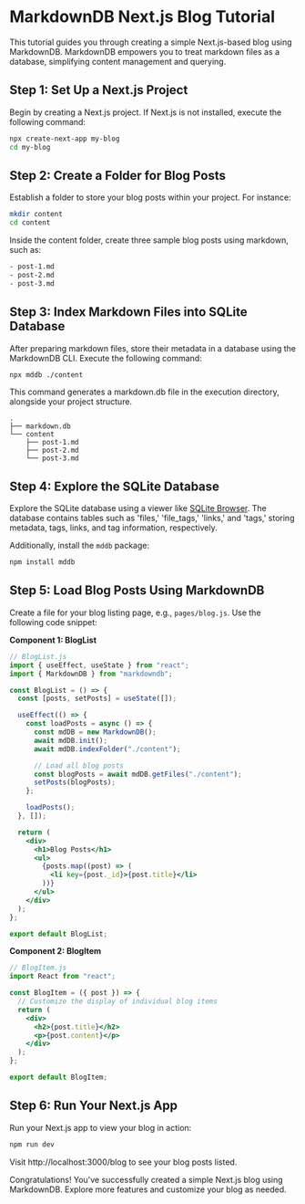 # MarkdownDB Next.js Blog Tutorial

This tutorial guides you through creating a simple Next.js-based blog using MarkdownDB. MarkdownDB empowers you to treat markdown files as a database, simplifying content management and querying.

## Step 1: Set Up a Next.js Project

Begin by creating a Next.js project. If Next.js is not installed, execute the following command:

```bash
npx create-next-app my-blog
cd my-blog
```

## Step 2: Create a Folder for Blog Posts

Establish a folder to store your blog posts within your project. For instance:

```bash
mkdir content
cd content
```

Inside the content folder, create three sample blog posts using markdown, such as:

```bash
- post-1.md
- post-2.md
- post-3.md
```

## Step 3: Index Markdown Files into SQLite Database

After preparing markdown files, store their metadata in a database using the MarkdownDB CLI. Execute the following command:

```bash
npx mddb ./content
```

This command generates a markdown.db file in the execution directory, alongside your project structure.

```plaintext
.
├── markdown.db
└── content
    ├── post-1.md
    ├── post-2.md
    └── post-3.md
```

## Step 4: Explore the SQLite Database

Explore the SQLite database using a viewer like [SQLite Browser](https://sqlitebrowser.org/). The database contains tables such as 'files,' 'file_tags,' 'links,' and 'tags,' storing metadata, tags, links, and tag information, respectively.

Additionally, install the `mddb` package:

```bash
npm install mddb
```

## Step 5: Load Blog Posts Using MarkdownDB

Create a file for your blog listing page, e.g., `pages/blog.js`. Use the following code snippet:

**Component 1: BlogList**

```jsx
// BlogList.js
import { useEffect, useState } from "react";
import { MarkdownDB } from "markdowndb";

const BlogList = () => {
  const [posts, setPosts] = useState([]);

  useEffect(() => {
    const loadPosts = async () => {
      const mdDB = new MarkdownDB();
      await mdDB.init();
      await mdDB.indexFolder("./content");

      // Load all blog posts
      const blogPosts = await mdDB.getFiles("./content");
      setPosts(blogPosts);
    };

    loadPosts();
  }, []);

  return (
    <div>
      <h1>Blog Posts</h1>
      <ul>
        {posts.map((post) => (
          <li key={post._id}>{post.title}</li>
        ))}
      </ul>
    </div>
  );
};

export default BlogList;
```

**Component 2: BlogItem**

```jsx
// BlogItem.js
import React from "react";

const BlogItem = ({ post }) => {
  // Customize the display of individual blog items
  return (
    <div>
      <h2>{post.title}</h2>
      <p>{post.content}</p>
    </div>
  );
};

export default BlogItem;
```

## Step 6: Run Your Next.js App

Run your Next.js app to view your blog in action:

```bash
npm run dev
```

Visit http://localhost:3000/blog to see your blog posts listed.

Congratulations! You've successfully created a simple Next.js blog using MarkdownDB. Explore more features and customize your blog as needed.
